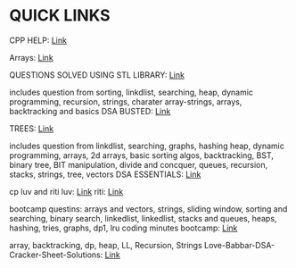 # QUICK LINKS


CPP HELP: [Link](https://github.com/ntuorangejuice/cheat-sheet)


Arrays: [Link](https://github.com/riti2409/Arrays)

QUESTIONS SOLVED USING STL LIBRARY: [Link](https://github.com/riti2409/Cplus-plus-STL)
 

includes question from sorting, linkdlist, searching, heap, dynamic programming, recursion, strings, charater 
array-strings, arrays, backtracking and basics
DSA BUSTED: [Link](https://github.com/riti2409/DSA-Busted)


TREES: [Link](https://github.com/riti2409/trees-dsa)

includes question from linkdlist, searching, graphs, hashing heap,
dynamic programming, arrays, 2d arrays, basic sorting algos, backtracking,
BST, binary tree, BIT manipulation, divide and concquer, queues, recursion, 
stacks, strings, tree, vectors
DSA ESSENTIALS: [Link](https://github.com/riti2409/dsa-essentials-solutions-cpp/tree/master/DSA%20Essentials%20Solutions)

cp luv and riti
luv: [Link](https://github.com/riti2409/CP-2)
riti: [Link](https://github.com/riti2409/cp-practice)

bootcamp questins: arrays and vectors, strings, sliding window, sorting and searching,
binary search, linkedlist, linkedlist, stacks and queues, heaps, hashing, tries, graphs,
dp1, lru
coding minutes bootcamp: [Link](https://github.com/riti2409/data-structures-algorithms-level-up-bootcamp)



array, backtracking, dp, heap, LL, Recursion, Strings
Love-Babbar-DSA-Cracker-Sheet-Solutions: [Link](https://github.com/Ayu-99/Love-Babbar-DSA-Cracker-Sheet-Solutions/tree/main/C%2B%2B)



